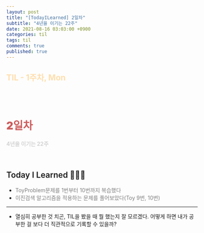 ```yaml
---
layout: post
title: "[TodayILearned] 2일차"
subtitle: "4년을 이기는 22주"
date: 2021-08-16 03:03:00 +0900
categories: til
tags: til
comments: true
published: true
---
```


## <span style="color:navajowhite;">TIL - 1주차, Mon

<br />
<br />

# **<span style="font-weight:900;color:indianred">2일차</span>**

**<span style="color:lightgray">4년을 이기는 22주</span>**

<br />

## <span style="font-weight:600">Today I Learned</span> 🧗🏻‍♂️

- <span style="color:gray">ToyProblem문제를 1번부터 10번까지 복습했다</span>
- <span style="color:gray">이진검색 알고리즘을 적용하는 문제를 풀어보았다(Toy 9번, 10번)</span>

---

- 열심히 공부한 것 치곤, TIL을 봤을 때 뭘 했는지 잘 모르겠다. 어떻게 하면 내가 공부한 걸 보다 더 직관적으로 기록할 수 있을까?
